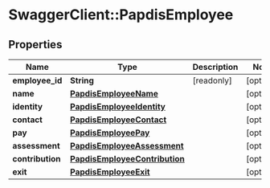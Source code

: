 # SwaggerClient::PapdisEmployee

## Properties
Name | Type | Description | Notes
------------ | ------------- | ------------- | -------------
**employee_id** | **String** | [readonly] | [optional] 
**name** | [**PapdisEmployeeName**](PapdisEmployeeName.md) |  | [optional] 
**identity** | [**PapdisEmployeeIdentity**](PapdisEmployeeIdentity.md) |  | [optional] 
**contact** | [**PapdisEmployeeContact**](PapdisEmployeeContact.md) |  | [optional] 
**pay** | [**PapdisEmployeePay**](PapdisEmployeePay.md) |  | [optional] 
**assessment** | [**PapdisEmployeeAssessment**](PapdisEmployeeAssessment.md) |  | [optional] 
**contribution** | [**PapdisEmployeeContribution**](PapdisEmployeeContribution.md) |  | [optional] 
**exit** | [**PapdisEmployeeExit**](PapdisEmployeeExit.md) |  | [optional] 


